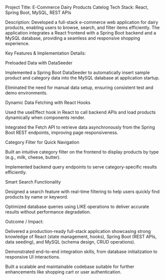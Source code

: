 Project Title: E-Commerce Dairy Products Catelog
Tech Stack: React, Spring Boot, MySQL, REST APIs

Description:
Developed a full-stack e-commerce web application for dairy products, enabling users to browse, search, and filter items efficiently. The application integrates a React frontend with a Spring Boot backend and a MySQL database, providing a seamless and responsive shopping experience.

Key Features & Implementation Details:

Preloaded Data with DataSeeder

Implemented a Spring Boot DataSeeder to automatically insert sample product and category data into the MySQL database at application startup.

Eliminated the need for manual data setup, ensuring consistent test and demo environments.

Dynamic Data Fetching with React Hooks

Used the useEffect hook in React to call backend APIs and load products dynamically when components render.

Integrated the Fetch API to retrieve data asynchronously from the Spring Boot REST endpoints, improving page responsiveness.

Category Filter for Quick Navigation

Built an intuitive category filter on the frontend to display products by type (e.g., milk, cheese, butter).

Implemented backend query endpoints to serve category-specific results efficiently.

Smart Search Functionality

Designed a search feature with real-time filtering to help users quickly find products by name or keyword.

Optimized database queries using LIKE operations to deliver accurate results without performance degradation.

Outcome / Impact:

Delivered a production-ready full-stack application showcasing strong knowledge of React (state management, hooks), Spring Boot (REST APIs, data seeding), and MySQL (schema design, CRUD operations).

Demonstrated end-to-end integration skills, from database initialization to responsive UI interactions.

Built a scalable and maintainable codebase suitable for further enhancements like shopping cart or user authentication.
